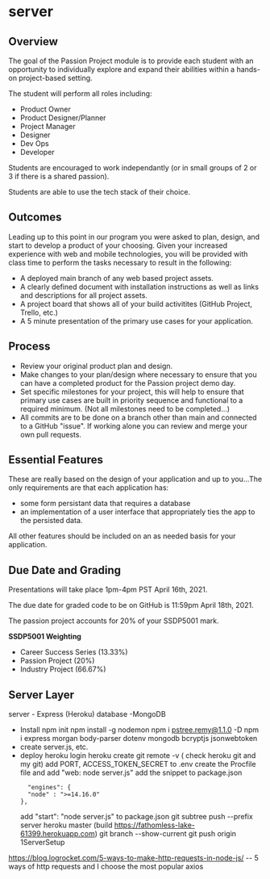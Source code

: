 # server

## Overview
The goal of the Passion Project module is to provide each student with an opportunity to individually explore and expand their abilities within a hands-on project-based setting.

The student will perform all roles including:
* Product Owner
* Product Designer/Planner
* Project Manager
* Designer
* Dev Ops
* Developer

Students are encouraged to work independantly (or in small groups of 2 or 3 if there is a shared passion). 

Students are able to use the tech stack of their choice. 

## Outcomes
Leading up to this point in our program you were asked to plan, design, and start to develop a product of your choosing. Given your increased experience with web and mobile technologies, you will be provided with class time to perform the tasks necessary to result in the following:

* A deployed main branch of any web based project assets.
* A clearly defined document with installation instructions as well as links and descriptions for all project assets.
* A project board that shows all of your build activitites (GitHub Project, Trello, etc.)
* A 5 minute presentation of the primary use cases for your application.

## Process
* Review your original product plan and design.
* Make changes to your plan/design where necessary to ensure that you can have a completed product for the Passion project demo day.
* Set specific milestones for your project, this will help to ensure that primary use cases are built in priority sequence and functional to a required minimum. (Not all milestones need to be completed...)
* All commits are to be done on a branch other than main and connected to a GitHub "issue". If working alone you can review and merge your own pull requests.

## Essential Features
These are really based on the design of your application and up to you...The only requirements are that each application has:
* some form persistant data that requires a database
* an implementation of a user interface that appropriately ties the app to the persisted data.

All other features should be included on an as needed basis for your application.

## Due Date and Grading
Presentations will take place 1pm-4pm PST April 16th, 2021.

The due date for graded code to be on GitHub is 11:59pm April 18th, 2021.

The passion project accounts for 20% of your SSDP5001 mark. 

**SSDP5001 Weighting**
* Career Success Series (13.33%)
* Passion Project (20%)
* Industry Project (66.67%)


## Server Layer
server - Express (Heroku)
database -MongoDB
- Install
  npm init
    npm install -g nodemon 
    npm i pstree.remy@1.1.0 -D
  npm i express morgan body-parser dotenv mongodb bcryptjs jsonwebtoken
- create server.js, etc.
- deploy
  heroku login
  heroku create
  git remote -v ( check heroku git and my git)
  add PORT, ACCESS_TOKEN_SECRET to .env 
  create the Procfile file and add "web: node server.js"
  add the snippet to package.json
  ```dotnetcli
    "engines": {
    "node" : ">=14.16.0"
  },
  ```
  add "start": "node server.js" to package.json
  git subtree push --prefix server heroku master (build https://fathomless-lake-61399.herokuapp.com)
  git branch --show-current
  git push origin 1ServerSetup


https://blog.logrocket.com/5-ways-to-make-http-requests-in-node-js/
-- 5 ways of http requests and I choose the most popular axios
